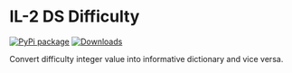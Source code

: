 IL-2 DS Difficulty
==================

[![PyPi package](https://badge.fury.io/py/il2ds-difficulty.png)](http://badge.fury.io/py/il2ds-difficulty/)
[![Downloads](https://pypip.in/d/il2ds-difficulty/badge.png)](https://crate.io/packages/il2ds-difficulty/)

Convert difficulty integer value into informative dictionary and vice versa.
